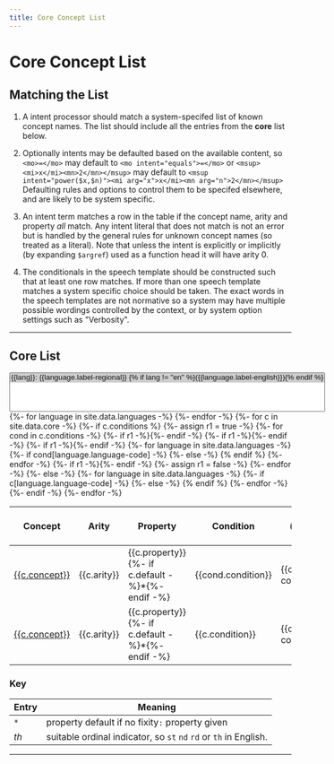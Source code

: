 ```yaml
---
title: Core Concept List
---
```


# Core Concept List


## Matching the List

1. A intent processor should match a system-specifed list of known concept names.
The list should include all the entries from the **core** list below.

2. Optionally intents may be defaulted based on the available content, so `<mo>=</mo>` may default to
`<mo intent="equals">=</mo>` or `<msup><mi>x</mi><mn>2</mn></msup>` may default to
`<msup intent="power($x,$n)"><mi arg="x">x</mi><mn arg="n">2</mn></msup>`
Defaulting rules and options to control them to be specifed elsewhere, and are likely to be system specific.

3. An intent term matches a row in the table if the concept name,
arity and property _all_ match.  Any intent literal that does not match is
not an error but is handled by the general rules for unknown concept
names (so treated as a literal). Note that unless the intent is
explicitly or implicitly (by expanding `$argref`) used as a function
head it will have arity 0.

4. The conditionals in the speech template should be constructed such that at least one row matches.
If more than one speech template matches a system specific choice should be taken.
The exact words in the speech templates are not normative so a system may have multiple possible wordings
controlled by the context, or by system option settings such as "Verbosity".

----

## Core List

<div class="language-switch">
  <select id="LangSelect" multiple>
     <!-- Loop over languages in _data/languages.yml -->
	 {%- assign v = 4 -%}
    {%- for language in site.data.languages -%}
        {% assign lang = language.language-code %}
		{%- assign v = v | plus: 1 -%}
        <option
	  {% if lang == "en" %}
          selected
          {% endif %}
          value="{{lang}}">
		    {{lang}}: {{language.label-regional}} 
            {% if lang != "en" %}({{language.label-english}}){% endif %}
        </option>
    {%- endfor -%}
  </select>
</div>



<style a="2" id="langcss">
	 {%- assign v = 4 -%}
    {%- for language in site.data.languages -%}
        {% assign lang = language.language-code %}
		{%- assign v = v | plus: 1 -%}
	  {%- if lang != "en" -%}  *.{{lang}} {display:none} {%- endif -%}
	  {%- endfor -%}
</style>


<table>
<thead>
<tr>
<th>Concept</th>
<th>Arity</th>
<th>Property</th>
<th>Condition</th>
{%- for language in site.data.languages -%}
<th class="{{language.language-code}}">Speech Template ({{language.language-code}})</th> 
{%- endfor -%}
<th>Comments</th>
</tr>
</thead>
<tbody>
{%- for c in site.data.core -%}
{%- if c.conditions %}
{%- assign r1 = true -%}
{%- for cond in c.conditions -%}
<tr id="{{c.concept}}{{c.arity}}{{c.property}}">
{%- if r1 -%}<td rowspan="{{c.conditions.size}}"><a href="#{{c.concept}}{{c.arity}}{{c.property}}">{{c.concept}}</a></td>{%- endif -%}
{%- if r1 -%}<td rowspan="{{c.conditions.size}}">{{c.arity}}</td>{%- endif -%}
{%- if r1 -%}<td rowspan="{{c.conditions.size}}">{{c.property}}{%- if c.default -%}*{%- endif -%}</td>{%- endif -%}
<td>{{cond.condition}}</td>
{%- for language in site.data.languages -%}
{%- if cond[language.language-code] -%}
<td class="{{language.language-code}}">{{cond[language.language-code]}}</td>
{%- else -%}
<td class="{{language.language-code}}">{{cond.en}} ({{language.language-code}})</td>
{% endif %}
{%- endfor -%}
{%- if r1 -%}<td rowspan="{{c.conditions.size}}">{{c.comment}}</td>{%- endif -%}
</tr>
{%- assign r1 = false -%}
{%- endfor -%}
{%- else -%}
<tr id="{{c.concept}}{{c.arity}}{{c.property}}">
<td><a href="#{{c.concept}}{{c.arity}}{{c.property}}">{{c.concept}}</a></td>
<td>{{c.arity}}</td>
<td>{{c.property}}{%- if c.default -%}*{%- endif -%}</td>
<td>{{c.condition}}</td>
{%- for language in site.data.languages -%}
{%- if c[language.language-code] -%}
<td class="{{language.language-code}}">{{c[language.language-code]}}</td>
{%- else -%}
<td class="{{language.language-code}}">{{c.en}} ({{language.language-code}})</td>
{% endif %}
{%- endfor -%}
<td>{{c.comment}}</td>
</tr>
{%- endif -%}
{%- endfor -%}
</tbody>
</table>


### Key

| Entry | Meaning |
| ---- | ---- |
| `*` | property default if no  fixity`:` property given |
| _th_  | suitable ordinal indicator, so `st`  `nd` `rd` or `th` in English. |

----



<script>
      var LangSelect = document.getElementById('LangSelect');
      var LangCss = document.getElementById('langcss');
      LangSelect.onchange = (event) => {
	 LangCss.textContent='';
     for (var i=0, iLen=LangSelect.options.length; i<iLen; i++) {
    opt = LangSelect.options[i];
    if (opt.selected) {
    } else {
	LangCss.textContent= LangCss.textContent + "*." + opt.value + " {display:none}";
    }
     }
 }
</script>

